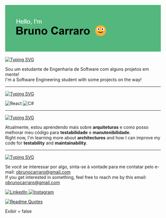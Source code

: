 ![Hello! I'm Bruno Carraro](https://github.com/carrarook/carrarook/blob/main/header.png)

[![Typing SVG](https://readme-typing-svg.herokuapp.com?font=Fira+Code&size=30&pause=1000&color=F7F7F7&width=435&lines=Ol%C3%A1!+%F0%9F%91%8B+%2F+Hello!+%F0%9F%91%8B)](https://git.io/typing-svg)

Sou um estudante de Engenharia de Software com alguns projetos em mente!  
I'm a Software Engineering student with some projects on the way!

---

[![Typing SVG](https://readme-typing-svg.herokuapp.com?font=Fira+Code&size=27&pause=1000&color=F7F7F7&width=435&lines=%F0%9F%92%AA+HABILIDADES+%2F+%F0%9F%92%AA+SKILLS)](https://git.io/typing-svg)

<div display="flex">
  <img src="https://img.shields.io/badge/react-%2320232a.svg?style=for-the-badge&logo=react&logoColor=%2361DAFB" alt="React"/>
  <img src="https://img.shields.io/badge/c%23-%23239120.svg?style=for-the-badge&logo=csharp&logoColor=white)" alt="C#"/>
 
</div>

---

[![Typing SVG](https://readme-typing-svg.herokuapp.com?font=Fira+Code&size=24&pause=1000&color=F7F7F7&width=435&lines=%F0%9F%93%9A+APRENDIZADO+%2F+%F0%9F%93%9A+LEARNING)](https://git.io/typing-svg)

Atualmente, estou aprendendo mais sobre **arquiteturas** e como posso melhorar meu código para **testabilidade** e **manutenibilidade**.  
Right now, I'm learning more about **architectures** and how I can improve my code for **testability** and **maintainability**.


---

[![Typing SVG](https://readme-typing-svg.herokuapp.com?font=Fira+Code&size=30&pause=1000&color=F7F7F7&width=435&lines=%F0%9F%93%AC+CONTATO+%2F+%F0%9F%93%AC+CONTACT)](https://git.io/typing-svg)

Se você se interessar por algo, sinta-se à vontade para me contatar pelo e-mail: [obrunocarraro@gmail.com](mailto:reidasilva@reida.com)  
If you get interested in something, feel free to reach me by this email: [obrunocarraro@gmail.com](mailto:reidasilva@reida.com)

<div display="flex">
  <a href="https://www.linkedin.com/in/bruno-carraro-77529a1ba/">
    <img src="https://img.shields.io/badge/linkedin-%230077B5.svg?style=for-the-badge&logo=linkedin&logoColor=white" alt="LinkedIn"/>
  </a>
  <a href="https://instagram.com/obrunocarraro">
    <img src="https://img.shields.io/badge/Instagram-%231DA1F2.svg?style=for-the-badge&logo=Instagram&logoColor=white" alt="Instagram"/>
 
</div>


[![Readme Quotes](https://quotes-github-readme.vercel.app/api?type=horizontal&theme=dark&quote=COMO%20PODE%20UM%20CARA%20ESCREVER%20UMA%20COISA%20QUE%20EU%20N%C3%83O%20ENTENDA?%20N%C3%83O%20TEM%20COMO!%20EU%20VOU%20LER%20AQUELA%20M****%20AT%C3%89%20ENTENDER!%20Isso%20%C3%A9%20brio.&author=Cl%C3%B3vis%20de%20Barros%20Filho)](https://github.com/piyushsuthar/github-readme-quotes)

Exibir = false

